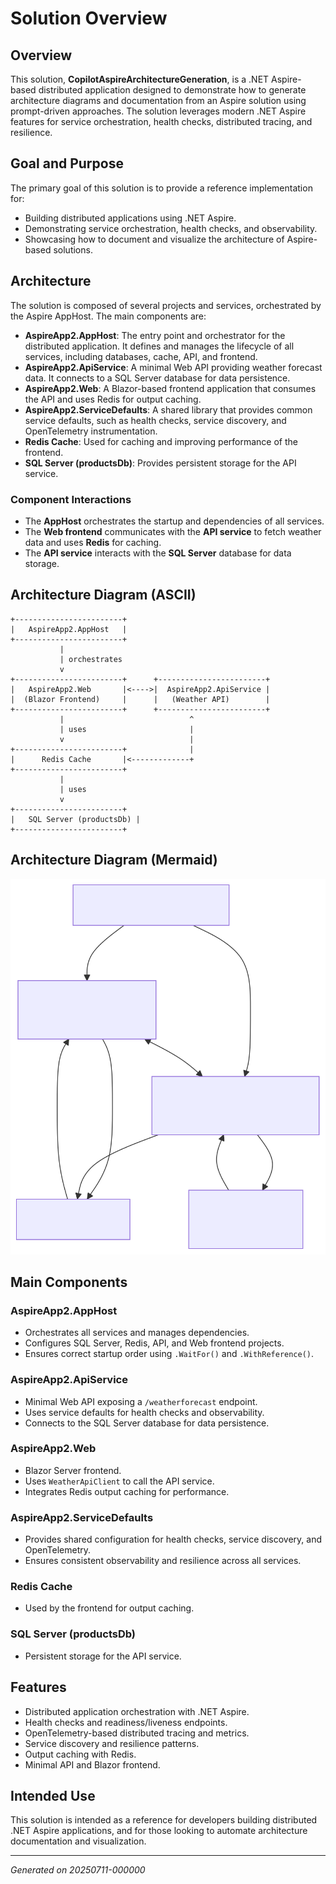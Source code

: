 # Solution Overview

## Overview

This solution, **CopilotAspireArchitectureGeneration**, is a .NET Aspire-based distributed application designed to demonstrate how to generate architecture diagrams and documentation from an Aspire solution using prompt-driven approaches. The solution leverages modern .NET Aspire features for service orchestration, health checks, distributed tracing, and resilience.

## Goal and Purpose

The primary goal of this solution is to provide a reference implementation for:
- Building distributed applications using .NET Aspire.
- Demonstrating service orchestration, health checks, and observability.
- Showcasing how to document and visualize the architecture of Aspire-based solutions.

## Architecture

The solution is composed of several projects and services, orchestrated by the Aspire AppHost. The main components are:

- **AspireApp2.AppHost**: The entry point and orchestrator for the distributed application. It defines and manages the lifecycle of all services, including databases, cache, API, and frontend.
- **AspireApp2.ApiService**: A minimal Web API providing weather forecast data. It connects to a SQL Server database for data persistence.
- **AspireApp2.Web**: A Blazor-based frontend application that consumes the API and uses Redis for output caching.
- **AspireApp2.ServiceDefaults**: A shared library that provides common service defaults, such as health checks, service discovery, and OpenTelemetry instrumentation.
- **Redis Cache**: Used for caching and improving performance of the frontend.
- **SQL Server (productsDb)**: Provides persistent storage for the API service.

### Component Interactions

- The **AppHost** orchestrates the startup and dependencies of all services.
- The **Web frontend** communicates with the **API service** to fetch weather data and uses **Redis** for caching.
- The **API service** interacts with the **SQL Server** database for data storage.

## Architecture Diagram (ASCII)

```
+------------------------+
|   AspireApp2.AppHost   |
+------------------------+
           |
           | orchestrates
           v
+------------------------+      +------------------------+
|   AspireApp2.Web       |<---->|  AspireApp2.ApiService |
|  (Blazor Frontend)     |      |   (Weather API)        |
+------------------------+      +------------------------+
           |                            ^
           | uses                       |
           v                            |
+------------------------+              |
|      Redis Cache       |<-------------+
+------------------------+
           |
           | uses
           v
+------------------------+
|   SQL Server (productsDb) |
+------------------------+
```

## Architecture Diagram (Mermaid)

![Architecture Diagram](SolutionOverview-simple-mermaid.svg)

## Main Components

### AspireApp2.AppHost
- Orchestrates all services and manages dependencies.
- Configures SQL Server, Redis, API, and Web frontend projects.
- Ensures correct startup order using `.WaitFor()` and `.WithReference()`.

### AspireApp2.ApiService
- Minimal Web API exposing a `/weatherforecast` endpoint.
- Uses service defaults for health checks and observability.
- Connects to the SQL Server database for data persistence.

### AspireApp2.Web
- Blazor Server frontend.
- Uses `WeatherApiClient` to call the API service.
- Integrates Redis output caching for performance.

### AspireApp2.ServiceDefaults
- Provides shared configuration for health checks, service discovery, and OpenTelemetry.
- Ensures consistent observability and resilience across all services.

### Redis Cache
- Used by the frontend for output caching.

### SQL Server (productsDb)
- Persistent storage for the API service.

## Features
- Distributed application orchestration with .NET Aspire.
- Health checks and readiness/liveness endpoints.
- OpenTelemetry-based distributed tracing and metrics.
- Service discovery and resilience patterns.
- Output caching with Redis.
- Minimal API and Blazor frontend.

## Intended Use
This solution is intended as a reference for developers building distributed .NET Aspire applications, and for those looking to automate architecture documentation and visualization.

---

*Generated on 20250711-000000*
